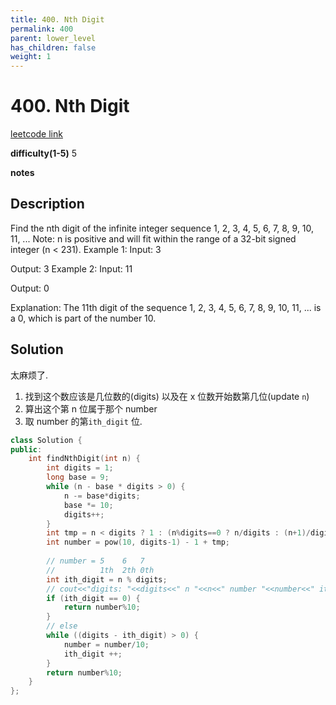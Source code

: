 ```yaml
---
title: 400. Nth Digit
permalink: 400
parent: lower_level
has_children: false
weight: 1
---
```

# 400. Nth Digit
[leetcode link](https://leetcode.com/problems/nth-digit/)

**difficulty(1-5)** 
5

**notes**   


## Description
Find the nth digit of the infinite integer sequence 1, 2, 3, 4, 5, 6, 7, 8, 9, 10, 11, ...
Note:
n is positive and will fit within the range of a 32-bit signed integer (n < 231).
Example 1:
Input:
3

Output:
3
Example 2:
Input:
11

Output:
0

Explanation:
The 11th digit of the sequence 1, 2, 3, 4, 5, 6, 7, 8, 9, 10, 11, ... is a 0, which is part of the number 10.

## Solution
太麻烦了.
1. 找到这个数应该是几位数的(digits) 以及在 x 位数开始数第几位(update `n`)
2. 算出这个第 n 位属于那个 number
3. 取 number 的第`ith_digit` 位. 

```c++
class Solution {
public:
    int findNthDigit(int n) {
        int digits = 1;
        long base = 9;
        while (n - base * digits > 0) {
            n -= base*digits;
            base *= 10;
            digits++;
        }
        int tmp = n < digits ? 1 : (n%digits==0 ? n/digits : (n+1)/digits);
        int number = pow(10, digits-1) - 1 + tmp;
        
        // number = 5    6   7
        //          1th  2th 0th
        int ith_digit = n % digits;
        // cout<<"digits: "<<digits<<" n "<<n<<" number "<<number<<" ith_digit "<<ith_digit<<endl;
        if (ith_digit == 0) {
            return number%10;
        }
        // else
        while ((digits - ith_digit) > 0) {
            number = number/10;
            ith_digit ++;
        }
        return number%10;
    }
};
```
<!-- 
Default label
{: .label }

Blue label
{: .label .label-blue }

Stable
{: .label .label-green }

New release
{: .label .label-purple }

Coming soon
{: .label .label-yellow }

Deprecated
{: .label .label-red } -->
